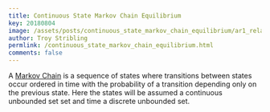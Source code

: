 ```yaml
---
title: Continuous State Markov Chain Equilibrium
key: 20180804
image: /assets/posts/continuous_state_markov_chain_equilibrium/ar1_relaxation_to_equilibrium_2.png
author: Troy Stribling
permlink: /continuous_state_markov_chain_equilibrium.html
comments: false
---
```


A [Markov Chain](https://en.wikipedia.org/wiki/Markov_chain) is a sequence of states
where transitions between states occur ordered in time with
the probability of a transition depending only on the previous state. Here the
states will be assumed a continuous unbounded set set and time a discrete unbounded set.

<!--more-->
